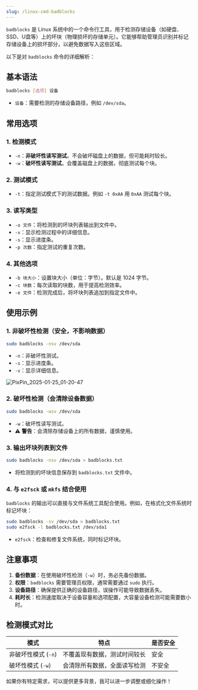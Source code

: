 ```yaml
---
slug: /linux-cmd-badblocks
---
```




`badblocks` 是 Linux 系统中的一个命令行工具，用于检测存储设备（如硬盘、SSD、U盘等）上的坏块（物理损坏的存储单元）。它能够帮助管理员识别并标记存储设备上的损坏部分，以避免数据写入这些区域。

以下是对 `badblocks` 命令的详细解析：

## 基本语法

```bash
badblocks [选项] 设备
```
- `设备`：需要检测的存储设备路径，例如 `/dev/sda`。

## 常用选项

### 1. **检测模式**
- `-n`：**非破坏性读写测试**。不会破坏磁盘上的数据，但可能耗时较长。
- `-w`：**破坏性读写测试**。会覆盖磁盘上的数据，彻底测试每个块。

### 2. **测试模式**
- `-t`：指定测试模式下的测试数据。例如 `-t 0xAA` 用 `0xAA` 测试每个块。

### 3. **读写类型**
- `-o 文件`：将检测到的坏块列表输出到文件中。
- `-v`：显示检测过程中的详细信息。
- `-s`：显示进度条。
- `-p 次数`：指定测试的重复次数。

### 4. **其他选项**
- `-b 块大小`：设置块大小（单位：字节）。默认是 1024 字节。
- `-c 块数`：每次读取的块数，用于提高检测效率。
- `-e 文件`：检测完成后，将坏块列表追加到指定文件中。

## 使用示例

### 1. **非破坏性检测（安全，不影响数据）**
```bash
sudo badblocks -nsv /dev/sda
```
- `-n`：非破坏性测试。
- `-s`：显示进度条。
- `-v`：显示详细信息。

![PixPin_2025-01-25_01-20-47](https://img.zxzsk.com/images/PixPin_2025-01-25_01-20-47.webp)

### 2. **破坏性检测（会清除设备数据）**

```bash
sudo badblocks -wsv /dev/sda
```
- `-w`：破坏性读写测试。
- ⚠️ **警告**：会清除存储设备上的所有数据，谨慎使用。

### 3. **输出坏块列表到文件**

```bash
sudo badblocks -nsv /dev/sda > badblocks.txt
```
- 将检测到的坏块信息保存到 `badblocks.txt` 文件中。

### 4. **与 `e2fsck` 或 `mkfs` 结合使用**
`badblocks` 的输出可以直接与文件系统工具配合使用。例如，在格式化文件系统时标记坏块：
```bash
sudo badblocks -sv /dev/sda > badblocks.txt
sudo e2fsck -l badblocks.txt /dev/sda1
```
- `e2fsck`：检查和修复文件系统，同时标记坏块。

## 注意事项

1. **备份数据**：在使用破坏性检测（`-w`）时，务必先备份数据。
2. **权限**：`badblocks` 需要管理员权限，通常需要通过 `sudo` 执行。
3. **设备路径**：确保提供正确的设备路径，误操作可能导致数据丢失。
4. **耗时长**：检测速度取决于设备容量和选项配置，大容量设备检测可能需要数小时。

## 检测模式对比

| 模式       | 特点                                   | 是否安全 |
|------------|----------------------------------------|----------|
| 非破坏性模式 (`-n`) | 不覆盖现有数据，测试时间较长         | 安全     |
| 破坏性模式 (`-w`)   | 会清除所有数据，全面读写检测         | 不安全   |

如果你有特定需求，可以提供更多背景，我可以进一步调整或细化操作！